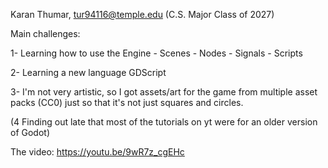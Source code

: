 Karan Thumar, tur94116@temple.edu (C.S. Major Class of 2027)


Main challenges:

1- Learning how to use the Engine
	- Scenes
	- Nodes
	- Signals
	- Scripts

2- Learning a new language GDScript

3- I'm not very artistic, so I got assets/art for the game from multiple asset packs (CC0) just so that it's not just squares and circles.

(4 Finding out late that most of the tutorials on yt were for an older version of Godot)



The video: https://youtu.be/9wR7z_cgEHc

